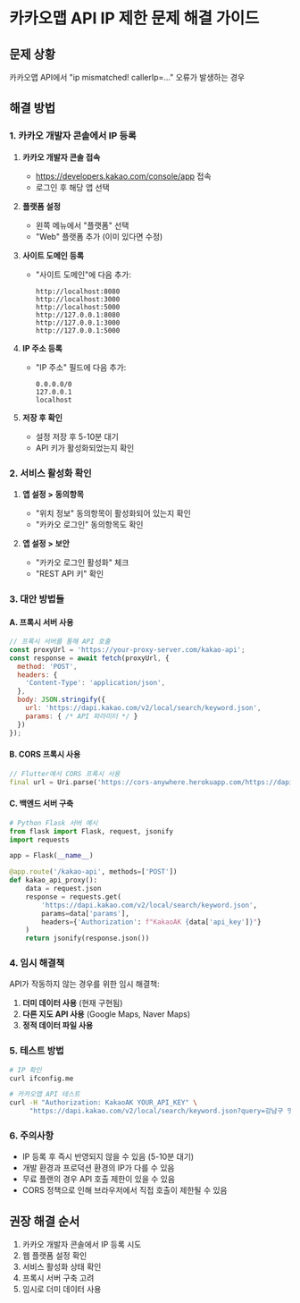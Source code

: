 # 카카오맵 API IP 제한 문제 해결 가이드

## 문제 상황
카카오맵 API에서 "ip mismatched! callerIp=..." 오류가 발생하는 경우

## 해결 방법

### 1. 카카오 개발자 콘솔에서 IP 등록

1. **카카오 개발자 콘솔 접속**
   - https://developers.kakao.com/console/app 접속
   - 로그인 후 해당 앱 선택

2. **플랫폼 설정**
   - 왼쪽 메뉴에서 "플랫폼" 선택
   - "Web" 플랫폼 추가 (이미 있다면 수정)

3. **사이트 도메인 등록**
   - "사이트 도메인"에 다음 추가:
     ```
     http://localhost:8080
     http://localhost:3000
     http://localhost:5000
     http://127.0.0.1:8080
     http://127.0.0.1:3000
     http://127.0.0.1:5000
     ```

4. **IP 주소 등록**
   - "IP 주소" 필드에 다음 추가:
     ```
     0.0.0.0/0
     127.0.0.1
     localhost
     ```

5. **저장 후 확인**
   - 설정 저장 후 5-10분 대기
   - API 키가 활성화되었는지 확인

### 2. 서비스 활성화 확인

1. **앱 설정 > 동의항목**
   - "위치 정보" 동의항목이 활성화되어 있는지 확인
   - "카카오 로그인" 동의항목도 확인

2. **앱 설정 > 보안**
   - "카카오 로그인 활성화" 체크
   - "REST API 키" 확인

### 3. 대안 방법들

#### A. 프록시 서버 사용
```javascript
// 프록시 서버를 통해 API 호출
const proxyUrl = 'https://your-proxy-server.com/kakao-api';
const response = await fetch(proxyUrl, {
  method: 'POST',
  headers: {
    'Content-Type': 'application/json',
  },
  body: JSON.stringify({
    url: 'https://dapi.kakao.com/v2/local/search/keyword.json',
    params: { /* API 파라미터 */ }
  })
});
```

#### B. CORS 프록시 사용
```dart
// Flutter에서 CORS 프록시 사용
final url = Uri.parse('https://cors-anywhere.herokuapp.com/https://dapi.kakao.com/v2/local/search/keyword.json');
```

#### C. 백엔드 서버 구축
```python
# Python Flask 서버 예시
from flask import Flask, request, jsonify
import requests

app = Flask(__name__)

@app.route('/kakao-api', methods=['POST'])
def kakao_api_proxy():
    data = request.json
    response = requests.get(
        'https://dapi.kakao.com/v2/local/search/keyword.json',
        params=data['params'],
        headers={'Authorization': f"KakaoAK {data['api_key']}"}
    )
    return jsonify(response.json())
```

### 4. 임시 해결책

API가 작동하지 않는 경우를 위한 임시 해결책:

1. **더미 데이터 사용** (현재 구현됨)
2. **다른 지도 API 사용** (Google Maps, Naver Maps)
3. **정적 데이터 파일 사용**

### 5. 테스트 방법

```bash
# IP 확인
curl ifconfig.me

# 카카오맵 API 테스트
curl -H "Authorization: KakaoAK YOUR_API_KEY" \
     "https://dapi.kakao.com/v2/local/search/keyword.json?query=강남구 맛집"
```

### 6. 주의사항

- IP 등록 후 즉시 반영되지 않을 수 있음 (5-10분 대기)
- 개발 환경과 프로덕션 환경의 IP가 다를 수 있음
- 무료 플랜의 경우 API 호출 제한이 있을 수 있음
- CORS 정책으로 인해 브라우저에서 직접 호출이 제한될 수 있음

## 권장 해결 순서

1. 카카오 개발자 콘솔에서 IP 등록 시도
2. 웹 플랫폼 설정 확인
3. 서비스 활성화 상태 확인
4. 프록시 서버 구축 고려
5. 임시로 더미 데이터 사용 
